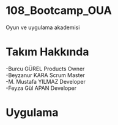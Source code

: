 # 108_Bootcamp_OUA
Oyun ve uygulama akademisi 
# Takım Hakkında
-Burcu GÜREL Products Owner <br>
-Beyzanur KARA Scrum Master <br> 
-M. Mustafa YILMAZ Developer <br>
-Feyza Gül APAN Developer
# Uygulama
 
